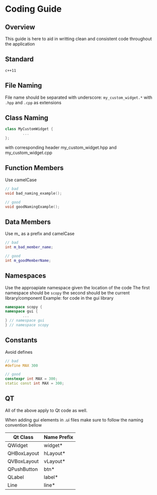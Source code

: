 # Coding Guide

## Overview 

This guide is here to aid in writting clean and consistent code throughout the application

## Standard
`c++11`

## File Naming
File name should be separated with underscore:
`my_custom_widget.*` with `.hpp` and `.cpp` as extensions

## Class Naming
```cpp
class MyCustomWidget {
        ...
};
```
with corresponding header my_custom_widget.hpp and my_custom_widget.cpp

## Function Members
Use camelCase
```cpp
// bad
void bad_naming_example();

// good
void goodNamingExample();
```

## Data Members
Use m_ as a prefix and camelCase
```cpp
// bad
int m_bad_member_name;

// good
int m_goodMemberName;
```

## Namespaces
Use the approapiate namespace given the location of the code
The first namespace should be `scopy` the second should be the current library/component
Example: for code in the gui library
```cpp
namespace scopy {
namespace gui {
        ...
} // namespace gui
} // namespace scopy
```

## Constants
Avoid defines
```cpp
// bad
#define MAX 300

// good
constexpr int MAX = 300;
static const int MAX = 300;
```

## QT

All of the above apply to Qt code as well.

When adding gui elements in .ui files make sure to follow the naming convention bellow

| Qt Class | Name Prefix |
| -------- | ------------------- |
| QWidget  | widget* |
| QHBoxLayout | hLayout* |
| QVBoxLayout | vLayout* |
| QPushButton | btn* |
| QLabel | label* |
| Line | line* |
